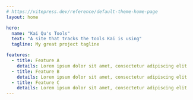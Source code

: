```yaml
---
# https://vitepress.dev/reference/default-theme-home-page
layout: home

hero:
  name: "Kai Qu's Tools"
  text: "A site that tracks the tools Kai is using"
  tagline: My great project tagline

features:
  - title: Feature A
    details: Lorem ipsum dolor sit amet, consectetur adipiscing elit
  - title: Feature B
    details: Lorem ipsum dolor sit amet, consectetur adipiscing elit
  - title: Feature C
    details: Lorem ipsum dolor sit amet, consectetur adipiscing elit
---
```


